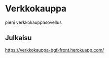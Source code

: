 # Verkkokauppa

pieni verkkokauppasovellus

## Julkaisu

https://verkkokauppa-bgf-front.herokuapp.com/
